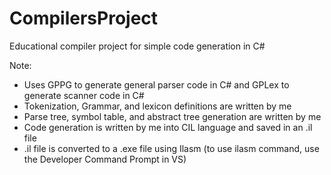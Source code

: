 # CompilersProject
Educational compiler project for simple code generation in C#

Note:
- Uses GPPG to generate general parser code in C# and GPLex to generate scanner code in C#
- Tokenization, Grammar, and lexicon definitions are written by me 
- Parse tree, symbol table, and abstract tree generation are written by me
- Code generation is written by me into CIL language and saved in an .il file
- .il file is converted to a .exe file using Ilasm 
  (to use ilasm command, use the Developer Command Prompt in VS)
